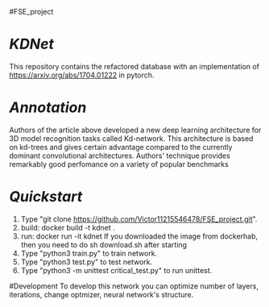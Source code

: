 #FSE_project
# _KDNet_
This repository contains the refactored database with an implementation of https://arxiv.org/abs/1704.01222 in pytorch. 

# _Annotation_
Authors of the article above developed a new deep learning architecture for  3D model recognition tasks called Kd-network. This architecture is based on kd-trees and gives certain advantage compared to the currently dominant convolutional architectures. Authors' technique provides remarkably good perfomance on a variety of popular benchmarks 

#  _Quickstart_
1. Type "git clone https://github.com/Victor11215546478/FSE_project.git".
2. build:
  docker build -t kdnet .
3. run:
  docker run -it kdnet
If you downloaded the image from dockerhab, then you need to do sh download.sh after starting
4. Type "python3 train.py" to train network.
5. Type "python3 test.py" to test network.
6. Type "python3 -m unittest critical_test.py" to run unittest.

#Development
To develop this network you can optimize number of layers, iterations, change optmizer, neural network's structure.
